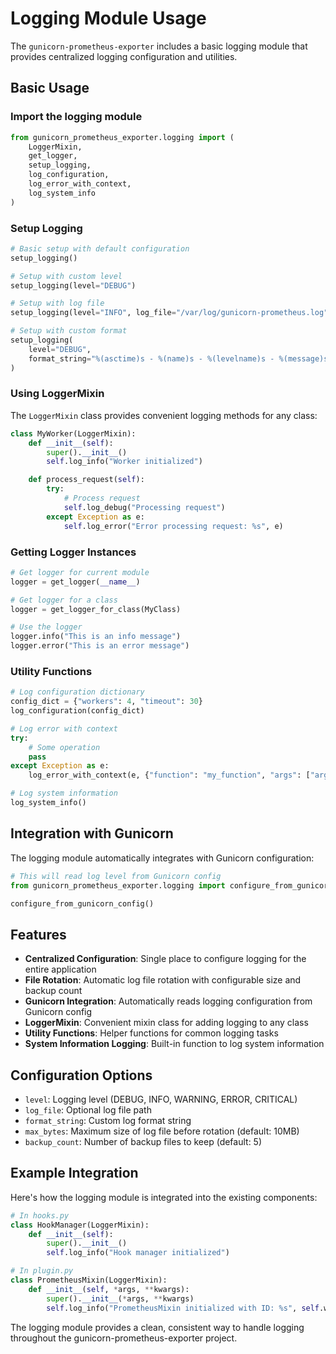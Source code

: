 # Logging Module Usage

The `gunicorn-prometheus-exporter` includes a basic logging module that provides centralized logging configuration and utilities.

## Basic Usage

### Import the logging module

```python
from gunicorn_prometheus_exporter.logging import (
    LoggerMixin,
    get_logger,
    setup_logging,
    log_configuration,
    log_error_with_context,
    log_system_info
)
```

### Setup Logging

```python
# Basic setup with default configuration
setup_logging()

# Setup with custom level
setup_logging(level="DEBUG")

# Setup with log file
setup_logging(level="INFO", log_file="/var/log/gunicorn-prometheus.log")

# Setup with custom format
setup_logging(
    level="DEBUG",
    format_string="%(asctime)s - %(name)s - %(levelname)s - %(message)s"
)
```

### Using LoggerMixin

The `LoggerMixin` class provides convenient logging methods for any class:

```python
class MyWorker(LoggerMixin):
    def __init__(self):
        super().__init__()
        self.log_info("Worker initialized")

    def process_request(self):
        try:
            # Process request
            self.log_debug("Processing request")
        except Exception as e:
            self.log_error("Error processing request: %s", e)
```

### Getting Logger Instances

```python
# Get logger for current module
logger = get_logger(__name__)

# Get logger for a class
logger = get_logger_for_class(MyClass)

# Use the logger
logger.info("This is an info message")
logger.error("This is an error message")
```

### Utility Functions

```python
# Log configuration dictionary
config_dict = {"workers": 4, "timeout": 30}
log_configuration(config_dict)

# Log error with context
try:
    # Some operation
    pass
except Exception as e:
    log_error_with_context(e, {"function": "my_function", "args": ["arg1"]})

# Log system information
log_system_info()
```

## Integration with Gunicorn

The logging module automatically integrates with Gunicorn configuration:

```python
# This will read log level from Gunicorn config
from gunicorn_prometheus_exporter.logging import configure_from_gunicorn_config

configure_from_gunicorn_config()
```

## Features

- **Centralized Configuration**: Single place to configure logging for the entire application
- **File Rotation**: Automatic log file rotation with configurable size and backup count
- **Gunicorn Integration**: Automatically reads logging configuration from Gunicorn config
- **LoggerMixin**: Convenient mixin class for adding logging to any class
- **Utility Functions**: Helper functions for common logging tasks
- **System Information Logging**: Built-in function to log system information

## Configuration Options

- `level`: Logging level (DEBUG, INFO, WARNING, ERROR, CRITICAL)
- `log_file`: Optional log file path
- `format_string`: Custom log format string
- `max_bytes`: Maximum size of log file before rotation (default: 10MB)
- `backup_count`: Number of backup files to keep (default: 5)

## Example Integration

Here's how the logging module is integrated into the existing components:

```python
# In hooks.py
class HookManager(LoggerMixin):
    def __init__(self):
        super().__init__()
        self.log_info("Hook manager initialized")

# In plugin.py
class PrometheusMixin(LoggerMixin):
    def __init__(self, *args, **kwargs):
        super().__init__(*args, **kwargs)
        self.log_info("PrometheusMixin initialized with ID: %s", self.worker_id)
```

The logging module provides a clean, consistent way to handle logging throughout the gunicorn-prometheus-exporter project.

